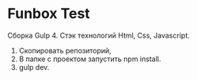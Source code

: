 # Funbox Test
Cборка Gulp 4. Стэк технологий
Html,
Css,
Javascript.

1. Скопировать репозиторий,
2. В папке с проектом запустить npm install.
3. gulp dev.
